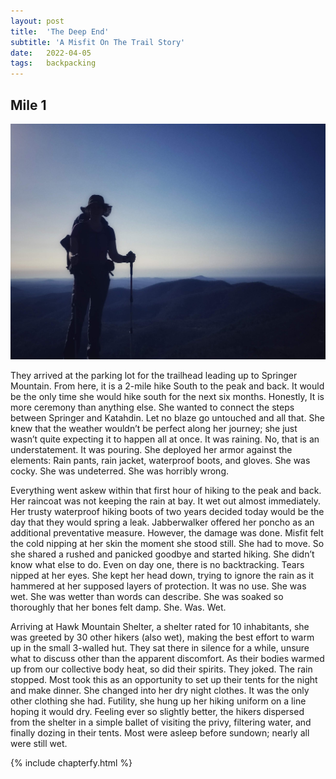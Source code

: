 ```yaml
---
layout: post
title:  'The Deep End'
subtitle: 'A Misfit On The Trail Story'
date:   2022-04-05
tags:   backpacking
---
```

## Mile 1

![intrepid photo](/assets/img_misfit_series/02-intrepid.jpg)

They arrived at the parking lot for the trailhead leading up to Springer Mountain. From here, it is a 2-mile hike South to the peak and
back. It would be the only time she would hike south for the next six months. Honestly, It is more ceremony than anything else. She wanted
to connect the steps between Springer and Katahdin. Let no blaze go untouched and all that. She knew that the weather wouldn’t be perfect
along her journey; she just wasn’t quite expecting it to happen all at once. It was raining. No, that is an understatement. It was pouring.
She deployed her armor against the elements: Rain pants, rain jacket, waterproof boots, and gloves. She was cocky. She was undeterred. She
was horribly wrong.

Everything went askew within that first hour of hiking to the peak and back. Her raincoat was not keeping the rain at bay. It wet out almost
immediately. Her trusty waterproof hiking boots of two years decided today would be the day that they would spring a leak. Jabberwalker
offered her poncho as an additional preventative measure. However, the damage was done. Misfit felt the cold nipping at her skin the moment
she stood still. She had to move. So she shared a rushed and panicked goodbye and started hiking. She didn’t know what else to do. Even on
day one, there is no backtracking. Tears nipped at her eyes. She kept her head down, trying to ignore the rain as it hammered at her
supposed layers of protection. It was no use. She was wet. She was wetter than words can describe. She was soaked so thoroughly that her
bones felt damp. She. Was. Wet.

Arriving at Hawk Mountain Shelter, a shelter rated for 10 inhabitants, she was greeted by 30 other hikers (also wet), making the best effort
to warm up in the small 3-walled hut. They sat there in silence for a while, unsure what to discuss other than the apparent discomfort. As
their bodies warmed up from our collective body heat, so did their spirits. They joked. The rain stopped. Most took this as an opportunity
to set up their tents for the night and make dinner. She changed into her dry night clothes. It was the only other clothing she had.
Futility, she hung up her hiking uniform on a line hoping it would dry. Feeling ever so slightly better, the hikers dispersed from the
shelter in a simple ballet of visiting the privy, filtering water, and finally dozing in their tents. Most were asleep before sundown;
nearly all were still wet.

{% include chapterfy.html %}
